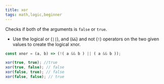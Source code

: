 ```yaml
---
title: xor
tags: math,logic,beginner
---
```


Checks if both of the arguments is `false` or `true`.

- Use the logical or (`||`), and (`&&`) and not (`!`) operators on the two given values to create the logical xnor.

```js
const xnor = (a, b) => (!( a && b ) || ( a && b ));
```

```js
xor(true, true); //true 
xor(true, false); // false
xor(false, true); // false
xor(false, false); // true